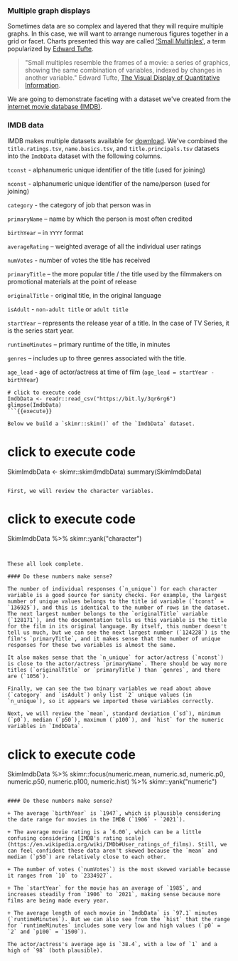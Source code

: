 ### Multiple graph displays 

Sometimes data are so complex and layered that they will require multiple graphs. In this case, we will want to arrange numerous figures together in a grid or facet. Charts presented this way are called ['Small Multiples'](https://en.wikipedia.org/wiki/Small_multiple), a term popularized by [Edward Tufte](https://www.edwardtufte.com/tufte/).

> "Small multiples resemble the frames of a movie: a series of graphics, showing the same combination of variables, indexed by changes in another variable." Edward Tufte, [The Visual Display of Quantitative Information](https://www.edwardtufte.com/tufte/books_vdqi). 

We are going to demonstrate faceting with a dataset we've created from the [internet movie database (IMDB)](https://www.imdb.com/). 

### IMDB data 

IMDB makes multiple datasets available for [download](https://datasets.imdbws.com/). We've combined the `title.ratings.tsv`, `name.basics.tsv`, and `title.principals.tsv` datasets into  the `ImdbData` dataset with the following columns. 

`tconst` - alphanumeric unique identifier of the title (used for joining)

`nconst` - alphanumeric unique identifier of the name/person (used for joining)

`category` - the category of job that person was in  

`primaryName` – name by which the person is most often credited  

`birthYear` – in `YYYY` format  

`averageRating` – weighted average of all the individual user ratings

`numVotes` - number of votes the title has received

`primaryTitle` – the more popular title / the title used by the filmmakers on promotional materials at the point of release

`originalTitle` - original title, in the original language

`isAdult` - `non-adult title` or `adult title`

`startYear` – represents the release year of a title. In the case of TV Series, it is the series start year.

`runtimeMinutes` – primary runtime of the title, in minutes

`genres` – includes up to three genres associated with the title.

`age_lead` - age of actor/actress at time of film (`age_lead = startYear - birthYear`)

```
# click to execute code
ImdbData <- readr::read_csv("https://bit.ly/3qr6rg6")
glimpse(ImdbData)
```{{execute}}

Below we build a `skimr::skim()` of the `ImdbData` dataset.

```
# click to execute code
SkimImdbData <- skimr::skim(ImdbData)
summary(SkimImdbData)
```{{execute}}

First, we will review the character variables. 

```
# click to execute code
SkimImdbData %>% 
  skimr::yank("character")
```{{execute}}


These all look complete. 

#### Do these numbers make sense?

The number of individual responses (`n_unique`) for each character variable is a good source for sanity checks. For example, the largest number of unique values belongs to the title id variable (`tconst` = `136925`), and this is identical to the number of rows in the dataset. The next largest number belongs to the `originalTitle` variable (`128171`), and the documentation tells us this variable is the title for the film in its original language. By itself, this number doesn't tell us much, but we can see the next largest number (`124228`) is the film's `primaryTitle`, and it makes sense that the number of unique responses for these two variables is almost the same. 

It also makes sense that the `n_unique` for actor/actress (`nconst`) is close to the actor/actress `primaryName`. There should be way more titles (`originalTitle` or `primaryTitle`) than `genres`, and there are (`1056`).

Finally, we can see the two binary variables we read about above (`category` and `isAdult`) only list `2` unique values (in `n_unique`), so it appears we imported these variables correctly.

Next, we will review the `mean`, standard deviation (`sd`), minimum (`p0`), median (`p50`), maximum (`p100`), and `hist` for the numeric variables in `ImdbData`. 

```
# click to execute code
SkimImdbData %>% 
  skimr::focus(numeric.mean, numeric.sd, 
               numeric.p0, numeric.p50, numeric.p100,
               numeric.hist) %>% 
  skimr::yank("numeric")
```{{execute}}

#### Do these numbers make sense?

+ The average `birthYear` is `1947`, which is plausible considering the date range for movies in the IMDB (`1906` - `2021`). 

+ The average movie rating is a `6.00`, which can be a little confusing considering [IMDB's rating scale](https://en.wikipedia.org/wiki/IMDb#User_ratings_of_films). Still, we can feel confident these data aren't skewed because the `mean` and median (`p50`) are relatively close to each other. 

+ The number of votes (`numVotes`) is the most skewed variable because it ranges from `10` to `2334927`. 

+ The `startYear` for the movie has an average of `1985`, and increases steadily from `1906` to `2021`, making sense because more films are being made every year. 

+ The average length of each movie in `ImdbData` is `97.1` minutes (`runtimeMinutes`). But we can also see from the `hist` that the range for `runtimeMinutes` includes some very low and high values (`p0` = `2` and `p100` = `1500`). 

The actor/actress's average age is `38.4`, with a low of `1` and a high of `98` (both plausible).

